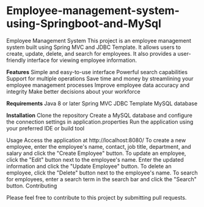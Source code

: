 # Employee-management-system-using-Springboot-and-MySql

Employee Management System
This project is an employee management system built using Spring MVC and JDBC Template. It allows users to create, update, delete, and search for employees. It also provides a user-friendly interface for viewing employee information.

**Features**
  Simple and easy-to-use interface
  Powerful search capabilities
  Support for multiple operations
  Save time and money by streamlining your employee management processes
  Improve employee data accuracy and integrity
  Make better decisions about your workforce

**Requirements** 
  Java 8 or later
  Spring MVC
  JDBC Template
  MySQL database

**Installation**
Clone the repository
Create a MySQL database and configure the connection settings in application.properties
Run the application using your preferred IDE or build tool

Usage
Access the application at http://localhost:8080/
To create a new employee, enter the employee's name, contact, job title, department, and salary and click the "Create Employee" button.
To update an employee, click the "Edit" button next to the employee's name. Enter the updated information and click the "Update Employee" button.
To delete an employee, click the "Delete" button next to the employee's name.
To search for employees, enter a search term in the search bar and click the "Search" button.
Contributing

Please feel free to contribute to this project by submitting pull requests.

